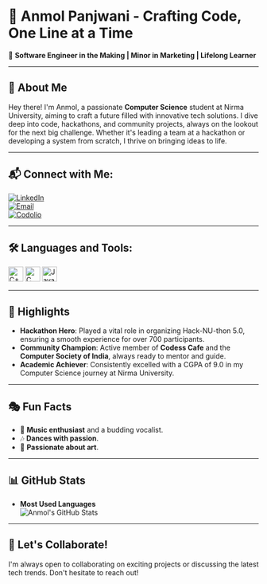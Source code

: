 # 👋 Anmol Panjwani - Crafting Code, One Line at a Time

🌟 **Software Engineer in the Making | Minor in Marketing | Lifelong Learner**

---

## 🚀 About Me

Hey there! I'm Anmol, a passionate **Computer Science** student at Nirma University, aiming to craft a future filled with innovative tech solutions. I dive deep into code, hackathons, and community projects, always on the lookout for the next big challenge. Whether it's leading a team at a hackathon or developing a system from scratch, I thrive on bringing ideas to life.

---

## 📬 Connect with Me:

[![LinkedIn](https://img.shields.io/badge/-LinkedIn-blue?style=flat&logo=Linkedin&logoColor=white)](https://www.linkedin.com/in/anmol-panjwani-984995251/)  
[![Email](https://img.shields.io/badge/-Email-D14836?style=flat&logo=Gmail&logoColor=white)](mailto:your-email@example.com)  
[![Codolio](https://img.shields.io/badge/-Codolio-1DB954?style=flat&logo=Codolio&logoColor=white)](https://codolio.com/profile/ap)

---

## 🛠️ Languages and Tools:

<img src="https://img.shields.io/badge/C++-00599C?style=for-the-badge&logo=cplusplus&logoColor=white" alt="C++" height="30"/> <img src="https://img.shields.io/badge/C-00599C?style=for-the-badge&logo=C&logoColor=white" alt="C" height="30"/> <img src="https://img.shields.io/badge/Java-007396?style=for-the-badge&logo=java&logoColor=white" alt="Java" height="30"/>  

---

## 🌟 Highlights

- **Hackathon Hero**: Played a vital role in organizing Hack-NU-thon 5.0, ensuring a smooth experience for over 700 participants.
- **Community Champion**: Active member of **Codess Cafe** and the **Computer Society of India**, always ready to mentor and guide.
- **Academic Achiever**: Consistently excelled with a CGPA of 9.0 in my Computer Science journey at Nirma University.

---

## 🎭 Fun Facts

- 🎸 **Music enthusiast** and a budding vocalist.
- 🎶 **Dances with passion**.
- 🎨 **Passionate about art**.

---

## 📊 GitHub Stats

- **Most Used Languages**  
![Anmol's GitHub Stats](https://github-readme-stats.vercel.app/api/top-langs/?username=anmolp-03&layout=compact&theme=default)

---

## 🤝 Let's Collaborate!

I'm always open to collaborating on exciting projects or discussing the latest tech trends. Don't hesitate to reach out!
